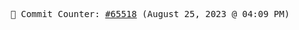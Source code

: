 <p align="center">
    <samp>
        📮 Commit Counter: <a href="https://github.com/Javascript-void0/Javascript-void0/commits/main">#65518</a> (August 25, 2023 @ 04:09 PM)
    </samp>
</p>